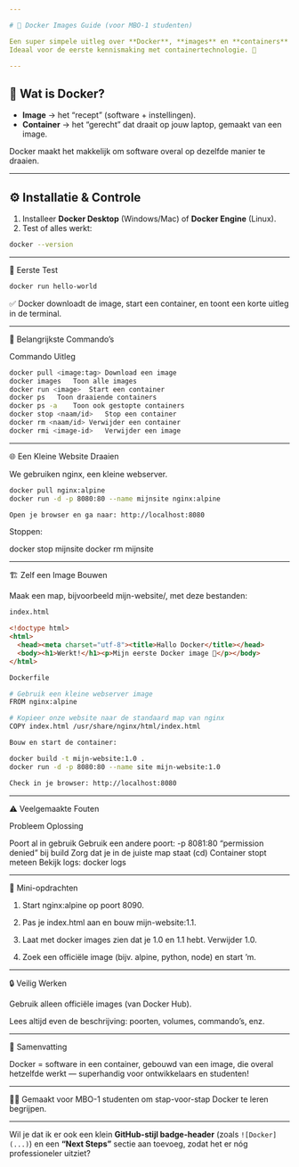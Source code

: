```yaml
---

# 🐳 Docker Images Guide (voor MBO-1 studenten)

Een super simpele uitleg over **Docker**, **images** en **containers** — met voorbeelden die je direct kunt proberen.  
Ideaal voor de eerste kennismaking met containertechnologie. 🚀

---
```


## 📘 Wat is Docker?

- **Image** → het “recept” (software + instellingen).  
- **Container** → het “gerecht” dat draait op jouw laptop, gemaakt van een image.

Docker maakt het makkelijk om software overal op dezelfde manier te draaien.

---

## ⚙️ Installatie & Controle

1. Installeer **Docker Desktop** (Windows/Mac) of **Docker Engine** (Linux).  
2. Test of alles werkt:

```bash
docker --version
```

---

👋 Eerste Test
```bash
docker run hello-world
```
✅ Docker downloadt de image, start een container, en toont een korte uitleg in de terminal.


---

🧾 Belangrijkste Commando’s

Commando	Uitleg
```bash
docker pull <image:tag>	Download een image
docker images	Toon alle images
docker run <image>	Start een container
docker ps	Toon draaiende containers
docker ps -a	Toon ook gestopte containers
docker stop <naam/id>	Stop een container
docker rm <naam/id>	Verwijder een container
docker rmi <image-id>	Verwijder een image
```


---

🌐 Een Kleine Website Draaien

We gebruiken nginx, een kleine webserver.
```bash
docker pull nginx:alpine
docker run -d -p 8080:80 --name mijnsite nginx:alpine

Open je browser en ga naar: http://localhost:8080
```
Stoppen:

docker stop mijnsite
docker rm mijnsite


---

🏗️ Zelf een Image Bouwen

Maak een map, bijvoorbeeld mijn-website/, met deze bestanden:
```html
index.html

<!doctype html>
<html>
  <head><meta charset="utf-8"><title>Hallo Docker</title></head>
  <body><h1>Werkt!</h1><p>Mijn eerste Docker image 🎉</p></body>
</html>
```

```bash
Dockerfile

# Gebruik een kleine webserver image
FROM nginx:alpine

# Kopieer onze website naar de standaard map van nginx
COPY index.html /usr/share/nginx/html/index.html

Bouw en start de container:

docker build -t mijn-website:1.0 .
docker run -d -p 8080:80 --name site mijn-website:1.0

Check in je browser: http://localhost:8080

```
---

⚠️ Veelgemaakte Fouten

Probleem	Oplossing

Poort al in gebruik	Gebruik een andere poort: -p 8081:80
“permission denied” bij build	Zorg dat je in de juiste map staat (cd)
Container stopt meteen	Bekijk logs: docker logs <containernaam>



---

🧩 Mini-opdrachten

1. Start nginx:alpine op poort 8090.


2. Pas je index.html aan en bouw mijn-website:1.1.


3. Laat met docker images zien dat je 1.0 en 1.1 hebt. Verwijder 1.0.


4. Zoek een officiële image (bijv. alpine, python, node) en start ’m.




---

🔒 Veilig Werken

Gebruik alleen officiële images (van Docker Hub).

Lees altijd even de beschrijving: poorten, volumes, commando’s, enz.



---

🧠 Samenvatting

Docker = software in een container, gebouwd van een image,
die overal hetzelfde werkt — superhandig voor ontwikkelaars en studenten!


---

👨‍🏫 Gemaakt voor MBO-1 studenten om stap-voor-stap Docker te leren begrijpen.

---

Wil je dat ik er ook een klein **GitHub-stijl badge-header** (zoals `![Docker](...)`) en een **“Next Steps”** sectie aan toevoeg, zodat het er nóg professioneler uitziet?



